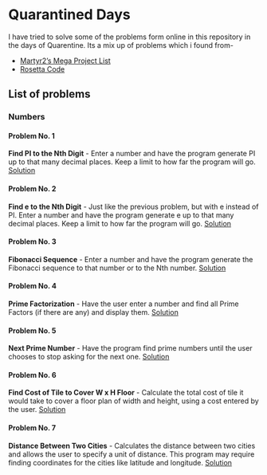 # Quarantined Days
I have tried to solve some of the problems form online in this repository in the days of Quarentine.
Its a mix up of problems which i found from-
* [Martyr2’s Mega Project List](https://www.dreamincode.net/forums/topic/78802-martyr2s-mega-project-ideas-list/)
* [Rosetta Code](http://rosettacode.org/wiki/Rosetta_Code)

## List of problems
### Numbers
#### Problem No. 1
**Find PI to the Nth Digit** - Enter a number and have the program generate PI up to that many decimal places. Keep a limit to how far the program will go.
[Solution](https://github.com/sajjadm624/Quarantined-Days-Problem-Solving/blob/master/Number/getting%20the%20value%20of%20pi%20to%20nth%20digit.py)

#### Problem No. 2
**Find e to the Nth Digit** - Just like the previous problem, but with e instead of PI. Enter a number and have the program generate e up to that many decimal places. Keep a limit to how far the program will go.
[Solution](https://github.com/sajjadm624/Quarantined-Days-Problem-Solving/blob/master/Number/getting%20the%20value%20of%20e%20to%20nth%20digit.py)

#### Problem No. 3
**Fibonacci Sequence** - Enter a number and have the program generate the Fibonacci sequence to that number or to the Nth number.
[Solution](https://github.com/sajjadm624/Quarantined-Days-Problem-Solving/blob/master/Number/fibonacci%20sequence.py)

#### Problem No. 4
**Prime Factorization** - Have the user enter a number and find all Prime Factors (if there are any) and display them.
[Solution](https://github.com/sajjadm624/Quarantined-Days-Problem-Solving/blob/master/Number/Prime%20Factorization.py)

#### Problem No. 5
**Next Prime Number** - Have the program find prime numbers until the user chooses to stop asking for the next one.
[Solution](https://github.com/sajjadm624/Quarantined-Days-Problem-Solving/blob/master/Number/Next%20Prime%20Number.py)

#### Problem No. 6
**Find Cost of Tile to Cover W x H Floor** - Calculate the total cost of tile it would take to cover a floor plan of width and height, using a cost entered by the user.
[Solution](https://github.com/sajjadm624/Quarantined-Days-Problem-Solving/blob/master/Number/Find%20Cost%20of%20Tile.py)

#### Problem No. 7
**Distance Between Two Cities** - Calculates the distance between two cities and allows the user to specify a unit of distance. This program may require finding coordinates for the cities like latitude and longitude.
[Solution](https://github.com/sajjadm624/Quarantined-Days-Problem-Solving/blob/master/Number/Distance%20Between%20Two%20Cities.py)